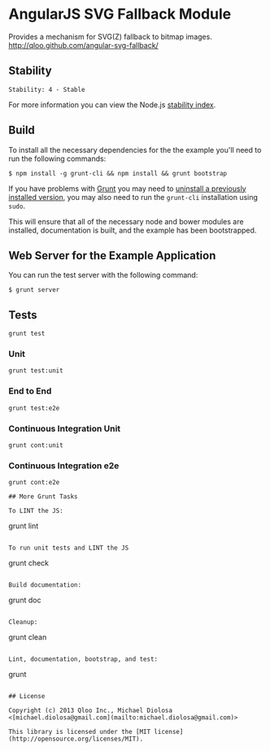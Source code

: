# AngularJS SVG Fallback Module

Provides a mechanism for SVG(Z) fallback to bitmap images.  
http://qloo.github.com/angular-svg-fallback/

## Stability

```
Stability: 4 - Stable
```

For more information you can view the Node.js [stability index](http://nodejs.org/api/all.html#all_stability_index).

## Build

To install all the necessary dependencies for the the example you'll need to run the following commands:

```
$ npm install -g grunt-cli && npm install && grunt bootstrap
```

If you have problems with [Grunt](http://gruntjs.com/) you may need to [uninstall a previously installed version](http://gruntjs.com/getting-started), you may also need to run the `grunt-cli` installation using `sudo`.

This will ensure that all of the necessary node and bower modules are installed, documentation is built, and the example has been bootstrapped.

## Web Server for the Example Application

You can run the test server with the following command:

```
$ grunt server
```

## Tests

```
grunt test
```

### Unit

```
grunt test:unit
```

### End to End

```
grunt test:e2e
```

### Continuous Integration Unit

```
grunt cont:unit
```

### Continuous Integration e2e

```
grunt cont:e2e

## More Grunt Tasks

To LINT the JS:

```
grunt lint
```

To run unit tests and LINT the JS

```
grunt check
```

Build documentation:

```
grunt doc
```

Cleanup:

```
grunt clean
```

Lint, documentation, bootstrap, and test:

```
grunt
```

## License

Copyright (c) 2013 Qloo Inc., Michael Diolosa <[michael.diolosa@gmail.com](mailto:michael.diolosa@gmail.com)>

This library is licensed under the [MIT license](http://opensource.org/licenses/MIT).